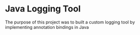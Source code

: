 # Java Logging Tool
The purpose of this project was to built a custom logging tool by implementing annotation bindings in Java
